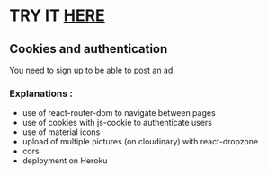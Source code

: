 # TRY IT [HERE](https://leboincoin-react-with-cookies.netlify.com/)

## Cookies and authentication
You need to sign up to be able to post an ad. 

### Explanations :
- use of react-router-dom to navigate between pages
- use of cookies with js-cookie to authenticate users
- use of material icons
- upload of multiple pictures (on cloudinary) with react-dropzone 
- cors
- deployment on Heroku
